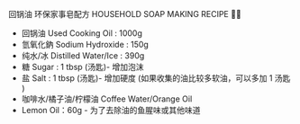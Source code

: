 回锅油 环保家事皂配方 HOUSEHOLD SOAP MAKING RECIPE 🧽🧼

- 回锅油 Used Cooking Oil : 1000g
- 氫氧化鈉 Sodium Hydroxide : 150g
- 纯水/冰 Distilled Water/Ice : 390g
- 糖 Sugar : 1 tbsp (汤匙)- 增加泡沫
- 盐 Salt : 1 tbsp (汤匙)- 增加硬度 (如果收集的油比较多软油，可以多加 1 汤匙 )
- 咖啡水/橘子油/柠檬油 Coffee Water/Orange Oil
- Lemon Oil：60g - 为了去除油的鱼腥味或其他味道
